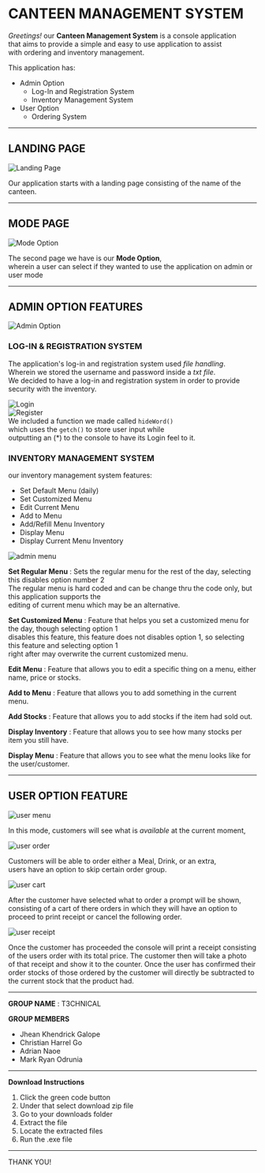 
# CANTEEN MANAGEMENT SYSTEM

_Greetings!_ our **Canteen Management System** is a console application<br> that aims to provide a simple 
and easy to use application to assist<br>with ordering and inventory management.

This application has: 
- Admin Option
    - Log-In and Registration System
    - Inventory Management System
- User Option
    - Ordering System

---
## LANDING PAGE
![Landing Page](imagess/LP.png)

Our application starts with a landing page consisting of the name of the canteen.

---

## MODE PAGE
![Mode Option](imagess/adminUserOption.png)

The second page we have is our **Mode Option**, <br>wherein a user can select if they wanted to use the application on admin or user mode


---



## ADMIN OPTION FEATURES
![Admin Option](imagess/adminOption.png)

### LOG-IN & REGISTRATION SYSTEM

The application's log-in and registration system used _file handling_.<br>
Wherein we stored the username and password inside a _txt file_.<br>
We decided to have a log-in and registration system in order to provide<br>
security with the inventory.

![Login](imagess/login.png)<br>
![Register](imagess/register.png)<br>
We included a function we made called ```hideWord()```<br> 
which uses the ```getch()``` to store user input while<br>
outputting an (*) to the console to have its Login feel to it.<br> 

### INVENTORY MANAGEMENT SYSTEM

our inventory management system features: 
- Set Default Menu (daily)
- Set Customized Menu 
- Edit Current Menu
- Add to Menu
- Add/Refill Menu Inventory
- Display Menu
- Display Current Menu Inventory

![admin menu](imagess/adminMenu.png)

**Set Regular Menu**
    : Sets the regular menu for the rest of the day, selecting this disables option number 2<br>
      The regular menu is hard coded and can be change thru the code only, but this application supports the
      <br> editing of current menu which may be an alternative.

**Set Customized Menu**
    : Feature that helps you set a customized menu for the day, though selecting option 1<br>
    disables this feature, this feature does not disables option 1, so selecting this feature and selecting option 1 <br>right after may overwrite the current customized menu.

**Edit Menu**
    : Feature that allows you to edit a specific thing on a menu, either name, price or stocks.

**Add to Menu**
    : Feature that allows you to add something in the current menu.

**Add Stocks**
    : Feature that allows you to add stocks if the item had sold out.

**Display Inventory**
    : Feature that allows you to see how many stocks per item you still have.

**Display Menu**
    : Feature that allows you to see what the menu looks like for the user/customer.

---

## USER OPTION FEATURE
![user menu](imagess/userMenu.png)

In this mode, customers will see what is *available* at the current moment, <br>

![user order](imagess/userOrder.png)

Customers will be able to order either a Meal, Drink, or an extra, <br>
users have an option to skip certain order group. 

![user cart](imagess/userCart.png)


After the customer have selected what to order a prompt will be shown, <br>
consisting of a cart of there orders in which they will have an option to <br>
proceed to print receipt or cancel the following order.

![user receipt](imagess/userReciept.png)

Once the customer has proceeded the console will print a receipt consisting <br>
of the users order with its total price. The customer then will take a photo <br>
of that receipt and show it to the counter. Once the user has confirmed their <br>
order stocks of those ordered by the customer will directly be subtracted to <br>
the current stock that the product had.

---

**GROUP NAME** : T3CHNICAL

**GROUP MEMBERS** <br>
- Jhean Khendrick Galope
- Christian Harrel Go
- Adrian Naoe
- Mark Ryan Odrunia
        
---

**Download Instructions**

1. Click the green code button
1. Under that select download zip file
1. Go to your downloads folder
1. Extract the file 
1. Locate the extracted files
1. Run the .exe file

---

THANK YOU!
